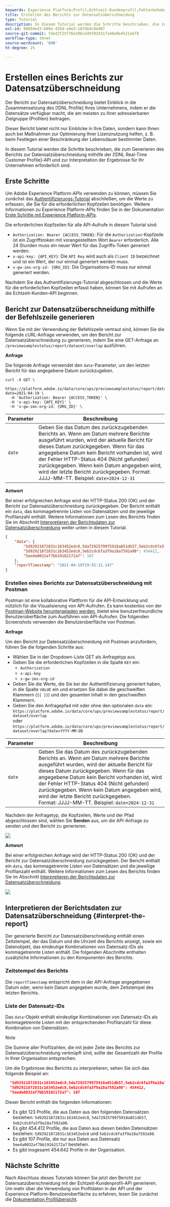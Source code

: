 ```yaml
---
keywords: Experience Platform;Profil;Echtzeit-Kundenprofil;Fehlerbehebung;API;Reporting;Bericht zur Datensatzüberschneidung;Profildaten
title: Erstellen des Berichts zur Datensatzüberschneidung
type: Tutorial
description: In diesem Tutorial werden die Schritte beschrieben, die zum Generieren des Berichts zur Datensatzüberschneidung mithilfe der Echtzeit-Kundenprofil-API erforderlich sind.
exl-id: 90894ed3-b09e-435d-a9e3-18fd6dc8e907
source-git-commit: fded2f25f76e396cd49702431fa40e8e4521ebf8
workflow-type: tm+mt
source-wordcount: '890'
ht-degree: 2%

---
```


# Erstellen eines Berichts zur Datensatzüberschneidung

Der Bericht zur Datensatzüberschneidung bietet Einblick in die Zusammensetzung des [!DNL Profile] Ihres Unternehmens, indem er die Datensätze verfügbar macht, die am meisten zu Ihrer adressierbaren Zielgruppe (Profilen) beitragen.

Dieser Bericht bietet nicht nur Einblicke in Ihre Daten, sondern kann Ihnen auch bei Maßnahmen zur Optimierung Ihrer Lizenznutzung helfen, z. B. beim Festlegen einer Beschränkung der Lebensdauer bestimmter Daten.

In diesem Tutorial werden die Schritte beschrieben, die zum Generieren des Berichts zur Datensatzüberschneidung mithilfe der [!DNL Real-Time Customer Profile]-API und zur Interpretation der Ergebnisse für Ihr Unternehmen erforderlich sind.

## Erste Schritte

Um Adobe Experience Platform-APIs verwenden zu können, müssen Sie zunächst das [Authentifizierungs-Tutorial](https://experienceleague.adobe.com/docs/experience-platform/landing/platform-apis/api-authentication.html?lang=de) abschließen, um die Werte zu erfassen, die Sie für die erforderlichen Kopfzeilen benötigen. Weitere Informationen zu Experience Platform-APIs finden Sie in der Dokumentation [Erste Schritte mit Experience Platform-APIs](../../landing/api-guide.md).

Die erforderlichen Kopfzeilen für alle API-Aufrufe in diesem Tutorial sind:

* `Authorization: Bearer {ACCESS_TOKEN}`: Für die `Authorization`-Kopfzeile ist ein Zugriffstoken mit vorangestelltem Wort `Bearer` erforderlich. Alle 24 Stunden muss ein neuer Wert für das Zugriffs-Token generiert werden.
* `x-api-key: {API_KEY}`: Die `API Key` wird auch als `Client ID` bezeichnet und ist ein Wert, der nur einmal generiert werden muss.
* `x-gw-ims-org-id: {ORG_ID}`: Die Organisations-ID muss nur einmal generiert werden.

Nachdem Sie das Authentifizierungs-Tutorial abgeschlossen und die Werte für die erforderlichen Kopfzeilen erfasst haben, können Sie mit Aufrufen an die Echtzeit-Kunden-API beginnen.

## Bericht zur Datensatzüberschneidung mithilfe der Befehlszeile generieren

Wenn Sie mit der Verwendung der Befehlszeile vertraut sind, können Sie die folgende cURL-Anfrage verwenden, um den Bericht zur Datensatzüberschneidung zu generieren, indem Sie eine GET-Anfrage an `/previewsamplestatus/report/dataset/overlap` ausführen.

**Anfrage**

Die folgende Anfrage verwendet den `date`-Parameter, um den letzten Bericht für das angegebene Datum zurückzugeben.

```shell
curl -X GET \
  https://platform.adobe.io/data/core/ups/previewsamplestatus/report/dataset/overlap?date=2021-04-19 \
  -H 'Authorization: Bearer {ACCESS_TOKEN}' \
  -H 'x-api-key: {API_KEY}' \
  -H 'x-gw-ims-org-id: {ORG_ID}' \
```

| Parameter | Beschreibung |
|---|---|
| `date` | Geben Sie das Datum des zurückzugebenden Berichts an. Wenn am Datum mehrere Berichte ausgeführt wurden, wird der aktuelle Bericht für dieses Datum zurückgegeben. Wenn für das angegebene Datum kein Bericht vorhanden ist, wird der Fehler HTTP-Status 404 (Nicht gefunden) zurückgegeben. Wenn kein Datum angegeben wird, wird der letzte Bericht zurückgegeben. Format: JJJJ-MM-TT. Beispiel: `date=2024-12-31` |

**Antwort**

Bei einer erfolgreichen Anfrage wird der HTTP-Status 200 (OK) und der Bericht zur Datensatzüberschneidung zurückgegeben. Der Bericht enthält ein `data`, das kommagetrennte Listen von Datensätzen und die jeweilige Profilanzahl enthält. Weitere Informationen zum Lesen des Berichts finden Sie im Abschnitt [Interpretieren der Berichtsdaten zur Datensatzüberschneidung](#interpret-the-report) weiter unten in diesem Tutorial.

```json
{
    "data": {
        "5d92921872831c163452edc8,5da7292579975918a851db57,5eb2cdc6fa3f9a18a7592a98": 123,
        "5d92921872831c163452edc8,5eb2cdc6fa3f9a18a7592a98": 454412,
        "5eeda0032af7bb19162172a7": 107
    },
    "reportTimestamp": "2021-04-19T19:55:31.147"
}
```

### Erstellen eines Berichts zur Datensatzüberschneidung mit Postman

Postman ist eine kollaborative Plattform für die API-Entwicklung und nützlich für die Visualisierung von API-Aufrufen. Es kann kostenlos von der [Postman-Website heruntergeladen werden &#x200B;](https://www.postman.com) bietet eine benutzerfreundliche Benutzeroberfläche zum Ausführen von API-Aufrufen. Die folgenden Screenshots verwenden die Benutzeroberfläche von Postman.

**Anfrage**

Um den Bericht zur Datensatzüberschneidung mit Postman anzufordern, führen Sie die folgenden Schritte aus:

* Wählen Sie in der Dropdown-Liste GET als Anfragetyp aus.
* Geben Sie die erforderlichen Kopfzeilen in die Spalte `KEY` ein:
   * `Authorization`
   * `x-api-key`
   * `x-gw-ims-org-id`
* Geben Sie die Werte, die Sie bei der Authentifizierung generiert haben, in die Spalte `VALUE` ein und ersetzen Sie dabei die geschweiften Klammern (`{{ }}`) und den gesamten Inhalt in den geschweiften Klammern.
* Geben Sie den Anfragepfad mit oder ohne den optionalen `date` ein:
  `https://platform.adobe.io/data/core/ups/previewsamplestatus/report/dataset/overlap`\
  oder
  `https://platform.adobe.io/data/core/ups/previewsamplestatus/report/dataset/overlap?date=YYYY-MM-DD`

| Parameter | Beschreibung |
|---|---|
| `date` | Geben Sie das Datum des zurückzugebenden Berichts an. Wenn am Datum mehrere Berichte ausgeführt wurden, wird der aktuelle Bericht für dieses Datum zurückgegeben. Wenn für das angegebene Datum kein Bericht vorhanden ist, wird der Fehler HTTP-Status 404 (Nicht gefunden) zurückgegeben. Wenn kein Datum angegeben wird, wird der letzte Bericht zurückgegeben. <br/>Format: JJJJ-MM-TT. Beispiel: `date=2024-12-31` |

Nachdem der Anfragetyp, die Kopfzeilen, Werte und der Pfad abgeschlossen sind, wählen Sie **Senden** aus, um die API-Anfrage zu senden und den Bericht zu generieren.

![](../images/dataset-overlap-report/postman-request.png)

**Antwort**

Bei einer erfolgreichen Anfrage wird der HTTP-Status 200 (OK) und der Bericht zur Datensatzüberschneidung zurückgegeben. Der Bericht enthält ein `data`, das kommagetrennte Listen von Datensätzen und die jeweilige Profilanzahl enthält. Weitere Informationen zum Lesen des Berichts finden Sie im Abschnitt [Interpretieren der Berichtsdaten zur Datensatzüberschneidung](#interpret-the-report).

![](../images/dataset-overlap-report/postman-response.png)

## Interpretieren der Berichtsdaten zur Datensatzüberschneidung {#interpret-the-report}

Der generierte Bericht zur Datensatzüberschneidung enthält einen Zeitstempel, der das Datum und die Uhrzeit des Berichts anzeigt, sowie ein Datenobjekt, das eindeutige Kombinationen von Datensatz-IDs als kommagetrennte Listen enthält. Die folgenden Abschnitte enthalten zusätzliche Informationen zu den Komponenten des Berichts.

### Zeitstempel des Berichts

Die `reportTimestamp` entspricht dem in der API-Anfrage angegebenen Datum oder, wenn kein Datum angegeben wurde, dem Zeitstempel des letzten Berichts.

### Liste der Datensatz-IDs

Das `data`-Objekt enthält eindeutige Kombinationen von Datensatz-IDs als kommagetrennte Listen mit der entsprechenden Profilanzahl für diese Kombination von Datensätzen.

>[!NOTE]
>
>Die Summe aller Profilzahlen, die mit jeder Zeile des Berichts zur Datensatzüberschneidung verknüpft sind, sollte der Gesamtzahl der Profile in Ihrer Organisation entsprechen.

Um die Ergebnisse des Berichts zu interpretieren, sehen Sie sich das folgende Beispiel an:

```json
  "5d92921872831c163452edc8,5da7292579975918a851db57,5eb2cdc6fa3f9a18a7592a98": 123,
  "5d92921872831c163452edc8,5eb2cdc6fa3f9a18a7592a98": 454412,
  "5eeda0032af7bb19162172a7": 107
```

Dieser Bericht enthält die folgenden Informationen:

* Es gibt 123 Profile, die aus Daten aus den folgenden Datensätzen bestehen: `5d92921872831c163452edc8`, `5da7292579975918a851db57`, `5eb2cdc6fa3f9a18a7592a98`.
* Es gibt 454.412 Profile, die aus Daten aus diesen beiden Datensätzen bestehen: `5d92921872831c163452edc8` und `5eb2cdc6fa3f9a18a7592a98`.
* Es gibt 107 Profile, die nur aus Daten aus Datensatz `5eeda0032af7bb19162172a7` bestehen.
* Es gibt insgesamt 454.642 Profile in der Organisation.

## Nächste Schritte

Nach Abschluss dieses Tutorials können Sie jetzt den Bericht zur Datensatzüberschneidung mit der Echtzeit-Kundenprofil-API generieren. Um mehr über die Verwendung von Profildaten in der API und der Experience Platform-Benutzeroberfläche zu erfahren, lesen Sie zunächst die [Dokumentation Profilübersicht](../home.md).
